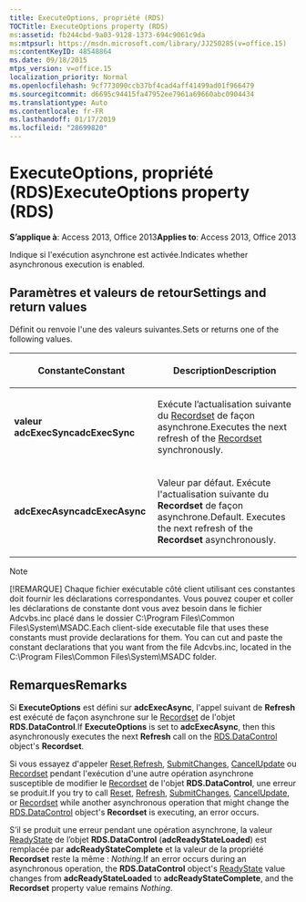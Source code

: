 ```yaml
---
title: ExecuteOptions, propriété (RDS)
TOCTitle: ExecuteOptions property (RDS)
ms:assetid: fb244cbd-9a03-9128-1373-694c9061c9da
ms:mtpsurl: https://msdn.microsoft.com/library/JJ250285(v=office.15)
ms:contentKeyID: 48548864
ms.date: 09/18/2015
mtps_version: v=office.15
localization_priority: Normal
ms.openlocfilehash: 9cf773090ccb37bf4cad4aff41499ad01f966479
ms.sourcegitcommit: d6695c94415fa47952ee7961a69660abc0904434
ms.translationtype: Auto
ms.contentlocale: fr-FR
ms.lasthandoff: 01/17/2019
ms.locfileid: "28699820"
---
```

# <a name="executeoptions-property-rds"></a><span data-ttu-id="1f457-102">ExecuteOptions, propriété (RDS)</span><span class="sxs-lookup"><span data-stu-id="1f457-102">ExecuteOptions property (RDS)</span></span>


<span data-ttu-id="1f457-103">**S’applique à**: Access 2013, Office 2013</span><span class="sxs-lookup"><span data-stu-id="1f457-103">**Applies to**: Access 2013, Office 2013</span></span>

<span data-ttu-id="1f457-104">Indique si l'exécution asynchrone est activée.</span><span class="sxs-lookup"><span data-stu-id="1f457-104">Indicates whether asynchronous execution is enabled.</span></span>

## <a name="settings-and-return-values"></a><span data-ttu-id="1f457-105">Paramètres et valeurs de retour</span><span class="sxs-lookup"><span data-stu-id="1f457-105">Settings and return values</span></span>

<span data-ttu-id="1f457-106">Définit ou renvoie l'une des valeurs suivantes.</span><span class="sxs-lookup"><span data-stu-id="1f457-106">Sets or returns one of the following values.</span></span>

<table>
<colgroup>
<col style="width: 50%" />
<col style="width: 50%" />
</colgroup>
<thead>
<tr class="header">
<th><p><span data-ttu-id="1f457-107">Constante</span><span class="sxs-lookup"><span data-stu-id="1f457-107">Constant</span></span></p></th>
<th><p><span data-ttu-id="1f457-108">Description</span><span class="sxs-lookup"><span data-stu-id="1f457-108">Description</span></span></p></th>
</tr>
</thead>
<tbody>
<tr class="odd">
<td><p><span data-ttu-id="1f457-109"><strong>valeur adcExecSync</strong></span><span class="sxs-lookup"><span data-stu-id="1f457-109"><strong>adcExecSync</strong></span></span></p></td>
<td><p><span data-ttu-id="1f457-110">Exécute l’actualisation suivante du <a href="recordset-object-ado.md">Recordset</a> de façon asynchrone.</span><span class="sxs-lookup"><span data-stu-id="1f457-110">Executes the next refresh of the <a href="recordset-object-ado.md">Recordset</a> synchronously.</span></span></p></td>
</tr>
<tr class="even">
<td><p><span data-ttu-id="1f457-111"><strong>adcExecAsync</strong></span><span class="sxs-lookup"><span data-stu-id="1f457-111"><strong>adcExecAsync</strong></span></span></p></td>
<td><p><span data-ttu-id="1f457-p101">Valeur par défaut. Exécute l'actualisation suivante du <strong>Recordset</strong> de façon asynchrone.</span><span class="sxs-lookup"><span data-stu-id="1f457-p101">Default. Executes the next refresh of the <strong>Recordset</strong> asynchronously.</span></span></p></td>
</tr>
</tbody>
</table>

> [!NOTE]
> <span data-ttu-id="1f457-p102">[!REMARQUE] Chaque fichier exécutable côté client utilisant ces constantes doit fournir les déclarations correspondantes. Vous pouvez couper et coller les déclarations de constante dont vous avez besoin dans le fichier Adcvbs.inc placé dans le dossier C:\Program Files\Common Files\System\MSADC.</span><span class="sxs-lookup"><span data-stu-id="1f457-p102">Each client-side executable file that uses these constants must provide declarations for them. You can cut and paste the constant declarations that you want from the file Adcvbs.inc, located in the C:\Program Files\Common Files\System\MSADC folder.</span></span>

## <a name="remarks"></a><span data-ttu-id="1f457-116">Remarques</span><span class="sxs-lookup"><span data-stu-id="1f457-116">Remarks</span></span>

<span data-ttu-id="1f457-117">Si **ExecuteOptions** est défini sur **adcExecAsync**, l'appel suivant de **Refresh** est exécuté de façon asynchrone sur le [Recordset](datacontrol-object-rds.md) de l'objet **RDS.DataControl**.</span><span class="sxs-lookup"><span data-stu-id="1f457-117">If **ExecuteOptions** is set to **adcExecAsync**, then this asynchronously executes the next **Refresh** call on the [RDS.DataControl](datacontrol-object-rds.md) object's **Recordset**.</span></span>

<span data-ttu-id="1f457-118">Si vous essayez d'appeler [Reset](reset-method-rds.md),[Refresh](refresh-method-rds.md), [SubmitChanges](submitchanges-method-rds.md), [CancelUpdate](cancelupdate-method-ado.md) ou [Recordset](recordset-sourcerecordset-properties-rds.md) pendant l'exécution d'une autre opération asynchrone susceptible de modifier le [Recordset](datacontrol-object-rds.md) de l'objet **RDS.DataControl**, une erreur se produit.</span><span class="sxs-lookup"><span data-stu-id="1f457-118">If you try to call [Reset](reset-method-rds.md), [Refresh](refresh-method-rds.md), [SubmitChanges](submitchanges-method-rds.md), [CancelUpdate](cancelupdate-method-ado.md), or [Recordset](recordset-sourcerecordset-properties-rds.md) while another asynchronous operation that might change the [RDS.DataControl](datacontrol-object-rds.md) object's **Recordset** is executing, an error occurs.</span></span>

<span data-ttu-id="1f457-119">S’il se produit une erreur pendant une opération asynchrone, la valeur [ReadyState](readystate-property-rds.md) de l’objet **RDS.DataControl** (**adcReadyStateLoaded**) est remplacée par **adcReadyStateComplete** et la valeur de la propriété **Recordset** reste la même : *Nothing*.</span><span class="sxs-lookup"><span data-stu-id="1f457-119">If an error occurs during an asynchronous operation, the **RDS.DataControl** object's [ReadyState](readystate-property-rds.md) value changes from **adcReadyStateLoaded** to **adcReadyStateComplete**, and the **Recordset** property value remains *Nothing*.</span></span>

